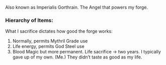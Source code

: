 Also known as Imperialis Gorthrain. The Angel that powers my forge. 

### Hierarchy of Items:
 What I sacrifice dictates how good the forge works: 
1. Normally, permits Mythril Grade use
2. Life energy, permits God Steel use
3. Blood Magic but more permanent. Life sacrifice -> two years. I typically gave up of my own. (Me.) They didn’t taste as good as my life. 
